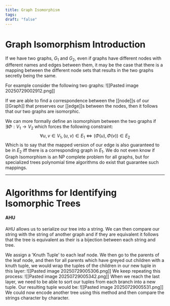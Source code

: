```yaml
---
title: Graph Isomorphism
tags: 
draft: "false"
---
```

# Graph Isomorphism Introduction
If we have two graphs, $G_{1}$ and $G_{2}$, even if graphs have different nodes with different names and edges between them, it may be the case that there is a mapping between the different node sets that results in the two graphs secretly being the same. 

For example consider the following two graphs:
![[Pasted image 20250729002912.png]]

If we are able to find a correspondence between the [[node]]s of our [[Graph]] that preserves our [[edge]]s between the nodes, then it follows that our two graphs are isomorphic. 

We can more formally define an isomorphism between the two graphs if $\exists \Phi : V_{1} \to V_{2}$ which forces the following constraint:
$$\forall u,v \in V_{1}, (u,v) \in E_{1} \iff (\Phi(u),\Phi(v)) \in E_{2}$$
Which is to say that the mapped version of our edge is also guaranteed to be in $E_{2}$ iff there is a corresponding graph in $E_{1}$. We do not even know if Graph Isomorphism is an NP complete problem for all graphs, but for specialized trees polynomial time algorithms do exist that guarantee such mappings. 

---
# Algorithms for Identifying Isomorphic Trees 

#### AHU
AHU allows us to serialize our tree into a string. We can then compare our string with the string of another graph and if they are equivalent it follows that the tree is equivalent as their is a bijection between each string and tree. 

We assign a 'Knuth Tuple' to each leaf node. We then go to the parents of the leaf node, and then for all parents which have greyed out children with a knuth tuple, we would wrap the tuples of the children in our new tuple in this layer:
![[Pasted image 20250729005306.png]]
We keep repeating this process:
![[Pasted image 20250729005342.png]]
When we reach the last layer, we need to be able to sort our tuples from each branch into a new tuple. Our resulting tuple would be: ![[Pasted image 20250729005531.png]]
We could now encode another tree using this method and then compare the strings character by character. 